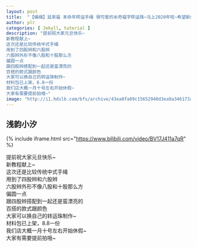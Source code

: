 ```yaml
---
layout: post
title:  "【编绳】鼠来福 本命年转运手绳 很可爱的米奇福字转运珠~马上2020年啦~希望新的一年顺顺利利"
author: plr
categories: [ Jekyll, tutorial ]
description: "提前祝大家元旦快乐~
新教程献上~
这次还是比较传统中式手绳
用到了四股辫和六股辫
六股辫外形不像八股和十股那么方
偏圆一点
跟四股辫搭配到一起还是蛮漂亮的
百搭的款式跟颜色
大家可以换自己的转运珠制作~
材料包已上架，8.8一份
我们店大概一月十号左右开始休假~
大家有需要提前拍哦~"
image: "http://i1.hdslb.com/bfs/archive/43ea0fa09c15652940d3ea9a346173aa6ee6ae9f.jpg"
---
```

## 浅韵小汐

{% include iframe.html src="https://www.bilibili.com/video/BV17J411a7qR" %}

提前祝大家元旦快乐~<br>新教程献上~<br>这次还是比较传统中式手绳<br>用到了四股辫和六股辫<br>六股辫外形不像八股和十股那么方<br>偏圆一点<br>跟四股辫搭配到一起还是蛮漂亮的<br>百搭的款式跟颜色<br>大家可以换自己的转运珠制作~<br>材料包已上架，8.8一份<br>我们店大概一月十号左右开始休假~<br>大家有需要提前拍哦~

